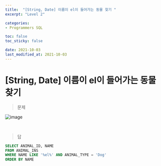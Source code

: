 ```yaml
---
title:  "[String, Date] 이름이 el이 들어가는 동물 찾기 "
excerpt: "Level 2"

categories:
- Programmers SQL

toc: false
toc_sticky: false

date: 2021-10-03
last_modified_at: 2021-10-03
---
```


# [String, Date] 이름이 el이 들어가는 동물 찾기

> 문제

![image](https://user-images.githubusercontent.com/76996686/135757295-7566a9e8-136c-4339-9031-7c42b818d55c.png)


<br>

> 답

```sql
SELECT ANIMAL_ID, NAME
FROM ANIMAL_INS
WHERE NAME LIKE '%el%' AND ANIMAL_TYPE = 'Dog'
ORDER BY NAME 
```

